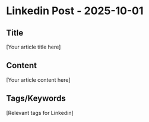 # Linkedin Post - 2025-10-01

## Title
[Your article title here]

## Content
[Your article content here]

## Tags/Keywords
[Relevant tags for Linkedin]

